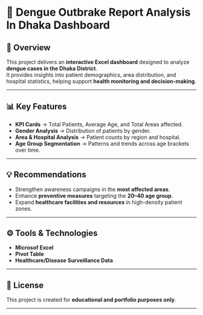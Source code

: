 # 🦟 Dengue Outbrake Report Analysis In Dhaka Dashboard

## 📖 Overview  
This project delivers an **interactive Excel dashboard** designed to analyze **dengue cases in the Dhaka District**.  
It provides insights into patient demographics, area distribution, and hospital statistics, helping support **health monitoring and decision-making**.  

---

## 📊 Key Features  
- **KPI Cards** → Total Patients, Average Age, and Total Areas affected.  
- **Gender Analysis** → Distribution of patients by gender.  
- **Area & Hospital Analysis** → Patient counts by region and hospital.  
- **Age Group Segmentation** → Patterns and trends across age brackets over time.  

---

## 💡 Recommendations  
- Strengthen awareness campaigns in the **most affected areas**.  
- Enhance **preventive measures** targeting the **20–40 age group**.  
- Expand **healthcare facilities and resources** in high-density patient zones.  

---

## ⚙️ Tools & Technologies  
- **Microsof Excel**  
- **Pivot Table**  
- **Healthcare/Disease Surveillance Data**  

---

## 📄 License  
This project is created for **educational and portfolio purposes only**.  

---
